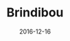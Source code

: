 ---
layout: post
title: "Brindibou"
date: 2016-12-16
categories: [Masuda]
image: http://www.pokepedia.fr/images/4/4f/Brindibou-SL.png
caught: Brindibou
location: Ranch Ohana
level: oeuf
version: Lune
---